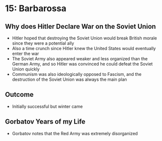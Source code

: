 # 15: Barbarossa

## Why does Hitler Declare War on the Soviet Union
- Hitler hoped that destroying the Soviet Union would break British morale since they were a potential ally 
- Also a time crunch since Hitler knew the United States would eventually enter the war
- The Soviet Army also appeared weaker and less organized than the German Army, and so Hitler was convinced he could defeat the Soviet Union quickly
- Communism was also ideologically opposed to Fascism, and the destruction of the Soviet Union was always the main plan

## Outcome 
- Initially successful but winter came 

## Gorbatov Years of my Life
- Gorbatov notes that the Red Army was extremely disorganized 


